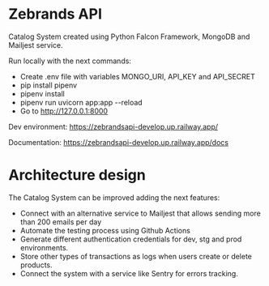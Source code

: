 
# Zebrands API
Catalog System created using Python Falcon Framework, MongoDB and Mailjest service.

Run locally with the next commands:
- Create .env file with variables MONGO_URI, API_KEY and API_SECRET
- pip install pipenv
- pipenv install
- pipenv run uvicorn app:app --reload
- Go to http://127.0.0.1:8000

Dev environment: https://zebrandsapi-develop.up.railway.app/

Documentation: https://zebrandsapi-develop.up.railway.app/docs

# Architecture design

The Catalog System can be improved adding the next features:
- Connect with an alternative service to Mailjest that allows sending more than 200 emails per day
- Automate the testing process using Github Actions
- Generate different authentication credentials for dev, stg and prod environments.
- Store other types of transactions as logs when users create or delete products.
- Connect the system with a service like Sentry for errors tracking.
